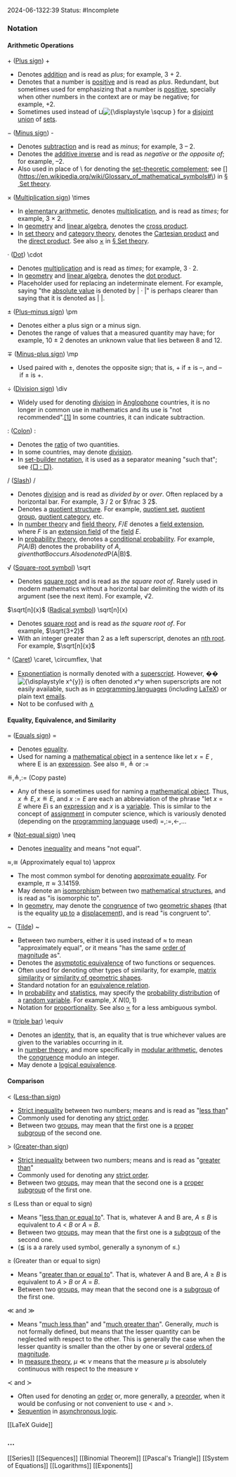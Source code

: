 2024-06-1322:39
Status: #Incomplete 
### Notation 
#### Arithmetic Operations 
$+$ ([Plus sign](https://en.wikipedia.org/wiki/Plus_sign "Plus sign")) +
* Denotes [addition](https://en.wikipedia.org/wiki/Addition "Addition") and is read as _plus_; for example, 3 + 2.
* Denotes that a number is [positive](https://en.wikipedia.org/wiki/Sign_(mathematics)#Terminology_for_signs "Sign (mathematics)") and is read as _plus_. Redundant, but sometimes used for emphasizing that a number is [positive](https://en.wikipedia.org/wiki/Positive_number "Positive number"), specially when other numbers in the context are or may be negative; for example, +2.
* Sometimes used instead of ⊔![{\displaystyle \sqcup }](https://wikimedia.org/api/rest_v1/media/math/render/svg/1596aedf354da694149e44ce2bf53ede54eca8cb) for a [disjoint union](https://en.wikipedia.org/wiki/Disjoint_union "Disjoint union") of [sets](https://en.wikipedia.org/wiki/Set_(mathematics) "Set (mathematics)").

$-$ ([Minus sign](https://en.wikipedia.org/wiki/Minus_sign "Minus sign")) - 
* Denotes [subtraction](https://en.wikipedia.org/wiki/Subtraction "Subtraction") and is read as _minus_; for example, 3 – 2.
* Denotes the [additive inverse](https://en.wikipedia.org/wiki/Additive_inverse "Additive inverse") and is read as _negative_ or _the opposite of_; for example, –2.
* Also used in place of \ for denoting the [set-theoretic complement](https://en.wikipedia.org/wiki/Set-theoretic_complement "Set-theoretic complement"); see [\](https://en.wikipedia.org/wiki/Glossary_of_mathematical_symbols#\) in [§ Set theory](https://en.wikipedia.org/wiki/Glossary_of_mathematical_symbols#Set_theory).

$\times$ ([Multiplication sign](https://en.wikipedia.org/wiki/Multiplication_sign "Multiplication sign")) \times
* In [elementary arithmetic](https://en.wikipedia.org/wiki/Elementary_arithmetic "Elementary arithmetic"), denotes [multiplication](https://en.wikipedia.org/wiki/Multiplication "Multiplication"), and is read as _times_; for example, 3 × 2.
* In [geometry](https://en.wikipedia.org/wiki/Geometry "Geometry") and [linear algebra](https://en.wikipedia.org/wiki/Linear_algebra "Linear algebra"), denotes the [cross product](https://en.wikipedia.org/wiki/Cross_product "Cross product").
* In [set theory](https://en.wikipedia.org/wiki/Set_theory "Set theory") and [category theory](https://en.wikipedia.org/wiki/Category_theory "Category theory"), denotes the [Cartesian product](https://en.wikipedia.org/wiki/Cartesian_product "Cartesian product") and the [direct product](https://en.wikipedia.org/wiki/Direct_product "Direct product"). See also [×](https://en.wikipedia.org/wiki/Glossary_of_mathematical_symbols#cartesian) in [§ Set theory](https://en.wikipedia.org/wiki/Glossary_of_mathematical_symbols#Set_theory).

$·$ ([Dot](https://en.wikipedia.org/wiki/Interpunct "Interpunct")) \cdot
* Denotes [multiplication](https://en.wikipedia.org/wiki/Multiplication "Multiplication") and is read as _times_; for example, 3 ⋅ 2.
* In [geometry](https://en.wikipedia.org/wiki/Geometry "Geometry") and [linear algebra](https://en.wikipedia.org/wiki/Linear_algebra "Linear algebra"), denotes the [dot product](https://en.wikipedia.org/wiki/Dot_product "Dot product").
* Placeholder used for replacing an indeterminate element. For example, saying "the [absolute value](https://en.wikipedia.org/wiki/Absolute_value "Absolute value") is denoted by | · |" is perhaps clearer than saying that it is denoted as | |.

$±$ ([Plus–minus sign](https://en.wikipedia.org/wiki/Plus%E2%80%93minus_sign "Plus–minus sign")) \pm 
* Denotes either a plus sign or a minus sign.
* Denotes the range of values that a measured quantity may have; for example, 10 ± 2 denotes an unknown value that lies between 8 and 12.

$∓$ ([Minus-plus sign](https://en.wikipedia.org/wiki/Minus-plus_sign "Minus-plus sign")) \mp 
* Used paired with ±, denotes the opposite sign; that is, + if ± is –, and – if ± is +.

$÷$ ([Division sign](https://en.wikipedia.org/wiki/Division_sign "Division sign")) \div
* Widely used for denoting [division](https://en.wikipedia.org/wiki/Division_(mathematics) "Division (mathematics)") in [Anglophone](https://en.wikipedia.org/wiki/English-speaking_world "English-speaking world") countries, it is no longer in common use in mathematics and its use is "not recommended".[[1]](https://en.wikipedia.org/wiki/Glossary_of_mathematical_symbols#cite_note-ISO-1) In some countries, it can indicate subtraction.

$:$ ([Colon](https://en.wikipedia.org/wiki/Colon_(punctuation) "Colon (punctuation)")) :
* Denotes the [ratio](https://en.wikipedia.org/wiki/Ratio "Ratio") of two quantities. 
* In some countries, may denote [division](https://en.wikipedia.org/wiki/Division_(mathematics) "Division (mathematics)").
* In [set-builder notation](https://en.wikipedia.org/wiki/Set-builder_notation "Set-builder notation"), it is used as a separator meaning "such that"; see [{□ : □}](https://en.wikipedia.org/wiki/Glossary_of_mathematical_symbols#b:b).

$/$ ([Slash](https://en.wikipedia.org/wiki/Slash_(punctuation) "Slash (punctuation)")) /
* Denotes [division](https://en.wikipedia.org/wiki/Division_(mathematics) "Division (mathematics)") and is read as _divided by_ or _over_. Often replaced by a horizontal bar. For example, 3 / 2 or $\frac 3 2$. 
* Denotes a [quotient structure](https://en.wikipedia.org/wiki/Quotient_(disambiguation)#Mathematics "Quotient (disambiguation)"). For example, [quotient set](https://en.wikipedia.org/wiki/Quotient_set "Quotient set"), [quotient group](https://en.wikipedia.org/wiki/Quotient_group "Quotient group"), [quotient category](https://en.wikipedia.org/wiki/Quotient_category "Quotient category"), etc.
* In [number theory](https://en.wikipedia.org/wiki/Number_theory "Number theory") and [field theory](https://en.wikipedia.org/wiki/Field_theory_(mathematics) "Field theory (mathematics)"), $F/E$ denotes a [field extension](https://en.wikipedia.org/wiki/Field_extension "Field extension"), where $F$ is an [extension field](https://en.wikipedia.org/wiki/Extension_field "Extension field") of the [field](https://en.wikipedia.org/wiki/Field_(mathematics) "Field (mathematics)") $E$.
* In [probability theory](https://en.wikipedia.org/wiki/Probability_theory "Probability theory"), denotes a [conditional probability](https://en.wikipedia.org/wiki/Conditional_probability "Conditional probability"). For example, $P(A/B)$ denotes the probability of $A, given that $B$ occurs. Also denoted $P(A|B)$. 

$√$ ([Square-root symbol](https://en.wikipedia.org/wiki/Radical_symbol#Encoding "Radical symbol")) \sqrt
* Denotes [square root](https://en.wikipedia.org/wiki/Square_root "Square root") and is read as _the square root of_. Rarely used in modern mathematics without a horizontal bar delimiting the width of its argument (see the next item). For example, √2.

$\sqrt[n]{x}$ ([Radical symbol](https://en.wikipedia.org/wiki/Radical_symbol "Radical symbol")) \sqrt[n]{x}
* Denotes [square root](https://en.wikipedia.org/wiki/Square_root "Square root") and is read as _the square root of_. For example, $\sqrt{3+2}$
* With an integer greater than 2 as a left superscript, denotes an [nth root](https://en.wikipedia.org/wiki/Nth_root "Nth root"). For example, $\sqrt[n]{x}$ 

^ ([Caret](https://en.wikipedia.org/wiki/Caret "Caret")) \caret, \circumflex, \hat 
* [Exponentiation](https://en.wikipedia.org/wiki/Exponentiation "Exponentiation") is normally denoted with a [superscript](https://en.wikipedia.org/wiki/Superscript "Superscript"). However, ��![{\displaystyle x^{y}}](https://wikimedia.org/api/rest_v1/media/math/render/svg/c8561c712e86598255e8434a70affa18ffd7e0dd) is often denoted _x_^_y_ when superscripts are not easily available, such as in [programming languages](https://en.wikipedia.org/wiki/Programming_language "Programming language") (including [LaTeX](https://en.wikipedia.org/wiki/LaTeX "LaTeX")) or plain text [emails](https://en.wikipedia.org/wiki/Email "Email").
* Not to be confused with [∧](https://en.wikipedia.org/wiki/Glossary_of_mathematical_symbols#%E2%88%A7)

#### Equality, Equivalence, and Similarity 
$=$ ([Equals sign](https://en.wikipedia.org/wiki/Equals_sign "Equals sign")) =
* Denotes [equality](https://en.wikipedia.org/wiki/Equality_(mathematics) "Equality (mathematics)").
* Used for naming a [mathematical object](https://en.wikipedia.org/wiki/Mathematical_object "Mathematical object") in a sentence like let $x = E$ , where E is an [expression](https://en.wikipedia.org/wiki/Expression_(mathematics) "Expression (mathematics)"). See also ≝, ≜ or :=

$≝, ≜,:=$ (Copy paste)
* Any of these is sometimes used for naming a [mathematical object](https://en.wikipedia.org/wiki/Mathematical_object "Mathematical object"). Thus, $x≜E, x≝E$, and $x:=E$ are each an abbreviation of the phrase "let $x=E$ where $E$i s an [expression](https://en.wikipedia.org/wiki/Expression_(mathematics) "Expression (mathematics)") and $x$ is a [variable](https://en.wikipedia.org/wiki/Variable_(mathematics) "Variable (mathematics)"). This is similar to the concept of [assignment](https://en.wikipedia.org/wiki/Assignment_(computer_science) "Assignment (computer science)") in computer science, which is variously denoted (depending on the [programming language](https://en.wikipedia.org/wiki/Programming_language "Programming language") used) =,:=,←,…

$≠$ ([Not-equal sign](https://en.wikipedia.org/wiki/Not-equal_sign "Not-equal sign")) \neq
* Denotes [inequality](https://en.wikipedia.org/wiki/Inequality_(mathematics) "Inequality (mathematics)") and means "not equal".

$≈, ≅$ (Approximately equal to) \approx
* The most common symbol for denoting [approximate equality](https://en.wikipedia.org/wiki/Approximate_equality "Approximate equality"). For example, $\pi \approx 3.14159$. 
* May denote an [isomorphism](https://en.wikipedia.org/wiki/Isomorphism "Isomorphism") between two [mathematical structures](https://en.wikipedia.org/wiki/Mathematical_structures "Mathematical structures"), and is read as "is isomorphic to".
* In [geometry](https://en.wikipedia.org/wiki/Geometry "Geometry"), may denote the [congruence](https://en.wikipedia.org/wiki/Congruence_(geometry) "Congruence (geometry)") of two [geometric shapes](https://en.wikipedia.org/wiki/Geometric_shape "Geometric shape") (that is the equality [up to](https://en.wikipedia.org/wiki/Up_to "Up to") a [displacement](https://en.wikipedia.org/wiki/Displacement_(geometry) "Displacement (geometry)")), and is read "is congruent to".

~  ([Tilde](https://en.wikipedia.org/wiki/Tilde "Tilde")) ~
* Between two numbers, either it is used instead of ≈ to mean "approximately equal", or it means "has the same [order of magnitude](https://en.wikipedia.org/wiki/Order_of_magnitude "Order of magnitude") as".
* Denotes the [asymptotic equivalence](https://en.wikipedia.org/wiki/Asymptotic_equivalence "Asymptotic equivalence") of two functions or sequences.
* Often used for denoting other types of similarity, for example, [matrix similarity](https://en.wikipedia.org/wiki/Matrix_similarity "Matrix similarity") or [similarity of geometric shapes](https://en.wikipedia.org/wiki/Similarity_(geometry) "Similarity (geometry)").
* Standard notation for an [equivalence relation](https://en.wikipedia.org/wiki/Equivalence_relation "Equivalence relation").
* In [probability](https://en.wikipedia.org/wiki/Probability "Probability") and [statistics](https://en.wikipedia.org/wiki/Statistics "Statistics"), may specify the [probability distribution](https://en.wikipedia.org/wiki/Probability_distribution "Probability distribution") of a [random variable](https://en.wikipedia.org/wiki/Random_variable "Random variable"). For example, $X~N(0,1$)
* Notation for [proportionality](https://en.wikipedia.org/wiki/Proportionality_(mathematics) "Proportionality (mathematics)"). See also [∝](https://en.wikipedia.org/wiki/Glossary_of_mathematical_symbols#%E2%88%9D) for a less ambiguous symbol.

$≡$ ([triple bar](https://en.wikipedia.org/wiki/Triple_bar "Triple bar")) \equiv
* Denotes an [identity](https://en.wikipedia.org/wiki/Identity_(mathematics) "Identity (mathematics)"), that is, an equality that is true whichever values are given to the variables occurring in it.
* In [number theory](https://en.wikipedia.org/wiki/Number_theory "Number theory"), and more specifically in [modular arithmetic](https://en.wikipedia.org/wiki/Modular_arithmetic "Modular arithmetic"), denotes the [congruence](https://en.wikipedia.org/wiki/Congruence_modulo_n "Congruence modulo n") modulo an integer.
* May denote a [logical equivalence](https://en.wikipedia.org/wiki/Logical_equivalence "Logical equivalence").
#### Comparison 
$<$ ([Less-than sign](https://en.wikipedia.org/wiki/Less-than_sign "Less-than sign")) 
* [Strict inequality](https://en.wikipedia.org/wiki/Strict_inequality "Strict inequality") between two numbers; means and is read as "[less than](https://en.wikipedia.org/wiki/Less_than "Less than")"
* Commonly used for denoting any [strict order](https://en.wikipedia.org/wiki/Strict_order "Strict order").
* Between two [groups](https://en.wikipedia.org/wiki/Group_(mathematics) "Group (mathematics)"), may mean that the first one is a [proper subgroup](https://en.wikipedia.org/wiki/Proper_subgroup "Proper subgroup") of the second one.

$>$ ([Greater-than sign](https://en.wikipedia.org/wiki/Greater-than_sign "Greater-than sign")) 
* [Strict inequality](https://en.wikipedia.org/wiki/Strict_inequality "Strict inequality") between two numbers; means and is read as "[greater than](https://en.wikipedia.org/wiki/Greater_than "Greater than")"
* Commonly used for denoting any [strict order](https://en.wikipedia.org/wiki/Strict_order "Strict order").
* Between two [groups](https://en.wikipedia.org/wiki/Group_(mathematics) "Group (mathematics)"), may mean that the second one is a [proper subgroup](https://en.wikipedia.org/wiki/Proper_subgroup "Proper subgroup") of the first one.

$≤$ (Less than or equal to sign) 
* Means "[less than or equal to](https://en.wikipedia.org/wiki/Less_than_or_equal_to "Less than or equal to")". That is, whatever A and B are, _A_ ≤ _B_ is equivalent to _A_ < _B_ or _A_ = _B_.
* Between two [groups](https://en.wikipedia.org/wiki/Group_(mathematics) "Group (mathematics)"), may mean that the first one is a [subgroup](https://en.wikipedia.org/wiki/Subgroup "Subgroup") of the second one.
* (≦ is a a rarely used symbol, generally a synonym of ≤.)

$≥$ (Greater than or equal to sign) 
* Means "[greater than or equal to](https://en.wikipedia.org/wiki/Greater_than_or_equal_to "Greater than or equal to")". That is, whatever A and B are, _A_ ≥ _B_ is equivalent to _A_ > _B_ or _A_ = _B_.
* Between two [groups](https://en.wikipedia.org/wiki/Group_(mathematics) "Group (mathematics)"), may mean that the second one is a [subgroup](https://en.wikipedia.org/wiki/Subgroup "Subgroup") of the first one.

$≪$ and $≫$ 
* Means "[much less than](https://en.wikipedia.org/wiki/Much_less_than "Much less than")" and "[much greater than](https://en.wikipedia.org/wiki/Much_greater_than "Much greater than")". Generally, _much_ is not formally defined, but means that the lesser quantity can be neglected with respect to the other. This is generally the case when the lesser quantity is smaller than the other by one or several [orders of magnitude](https://en.wikipedia.org/wiki/Orders_of_magnitude "Orders of magnitude").
* In [measure theory](https://en.wikipedia.org/wiki/Measure_theory "Measure theory"), $\mu ≪ \nu$ means that the measure $\mu$ is absolutely continuous with respect to the measure $\nu$

≺ and ≻
* Often used for denoting an [order](https://en.wikipedia.org/wiki/Partial_order "Partial order") or, more generally, a [preorder](https://en.wikipedia.org/wiki/Preorder "Preorder"), when it would be confusing or not convenient to use < and >.
* [Sequention](https://en.wikipedia.org/wiki/Sequention "Sequention") in [asynchronous logic](https://en.wikipedia.org/wiki/Asynchronous_logic "Asynchronous logic").


[[LaTeX Guide]]

### ...
[[Series]]
[[Sequences]]
[[Binomial Theorem]]
[[Pascal's Triangle]]
[[System of Equations]] 
[[Logarithms]]
[[Exponents]]